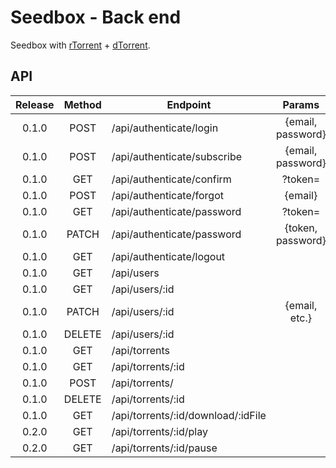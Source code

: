 # Seedbox - Back end

Seedbox with [rTorrent](https://github.com/MaximeMaillet/rtorrent-daemon) + [dTorrent](https://github.com/MaximeMaillet/dtorrent).

## API

| Release | Method | Endpoint                    | Params        |
|:-------:|:------:| --------------------------- |:-------------:|
| 0.1.0   | POST   | /api/authenticate/login     | {email, password} |
| 0.1.0   | POST   | /api/authenticate/subscribe | {email, password} |
| 0.1.0   | GET    | /api/authenticate/confirm   | ?token= |
| 0.1.0   | POST   | /api/authenticate/forgot    | {email} |
| 0.1.0   | GET    | /api/authenticate/password  | ?token= |
| 0.1.0   | PATCH  | /api/authenticate/password  | {token, password} |
| 0.1.0   | GET    | /api/authenticate/logout    | |
| 0.1.0   | GET    | /api/users                  | |
| 0.1.0   | GET    | /api/users/:id              | |
| 0.1.0   | PATCH  | /api/users/:id              | {email, etc.} |
| 0.1.0   | DELETE | /api/users/:id              | |
| 0.1.0   | GET    | /api/torrents               | |
| 0.1.0   | GET    | /api/torrents/:id           | |
| 0.1.0   | POST   | /api/torrents/              | |
| 0.1.0   | DELETE | /api/torrents/:id           | |
| 0.1.0   | GET    | /api/torrents/:id/download/:idFile | |
| 0.2.0   | GET    | /api/torrents/:id/play      | |
| 0.2.0   | GET    | /api/torrents/:id/pause     | |